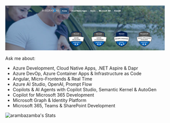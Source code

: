 [![header](_images/header.jpg)](https://www.integrations.at)

Ask me about: 

- Azure Development, Cloud Native Apps, .NET Aspire & Dapr
- Azure DevOp, Azure Container Apps & Infrastructure as Code
- Angular, Micro-Frontends & Real Time
- Azure AI Studio, OpenAI, Prompt Flow
- Copilots & AI Agents with Copilot Studio, Semantic Kernel & AutoGen
- Copilot for Microsoft 365 Development
- Microsoft Graph & Identity Platform
- Microsoft 365, Teams & SharePoint Development

![arambazamba's Stats](https://github-readme-stats.vercel.app/api?username=alexander-kastil&theme=vue-dark&show_icons=true&hide_border=true&count_private=true)

